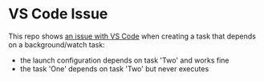 # VS Code Issue

This repo shows [an issue with VS Code](https://github.com/microsoft/vscode/issues/70283#issuecomment-639574218) when creating a task that depends on a background/watch task:

- the launch configuration depends on task 'Two' and works fine
- the task 'One' depends on task 'Two' but never executes
